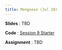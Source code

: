 ```yaml
---
title: Mongoose (Jul 28)
---
```


**Slides**
: TBD

**Code**
: [Session 9 Starter](https://github.com/Alikrema/mongoose-app/tree/session-9-starter)

**Assignment**
: TBD
